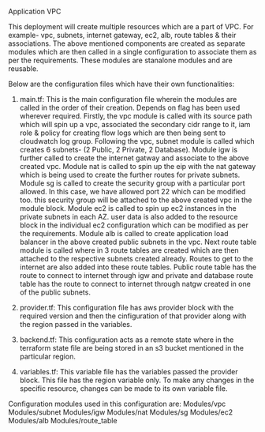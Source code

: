 Application VPC

This deployment will create multiple resources which are a part of VPC. For example- vpc, subnets, internet gateway, ec2, alb, route tables & their associations.
The above mentioned components are created as separate modules which are then called in a single configuration to associate them as per the requirements. These modules are stanalone modules and are reusable.

Below are the configuration files which have their own functionalities:
1. main.tf: This is the main configuration file wherein the modules are called in the order of their creation. Depends on flag has been used wherever required. 
Firstly, the vpc module is called with its source path which will spin up a vpc, associated the secondary cidr range to it, iam role & policy for creating flow logs which are then being sent to cloudwatch log group.
Following the vpc, subnet module is called which creates 6 subnets- (2 Public, 2 Private, 2 Database).
Module igw is further called to create the internet gatway and associate to the above created vpc.
Module nat is called to spin up the eip with the nat gateway which is being used to create the further routes for private subnets.
Module sg is called to create the security group with a particular port allowed. In this case, we have allowed port 22 which can be modified too. this security group will be attached to the above created vpc in the module block.
Module ec2 is called to spin up ec2 instances in the private subnets in each AZ. user data is also added to the resource block in the individual ec2 configuration which can be modified as per the requirements.
Module alb is called to create application load balancer in the above created public subnets in the vpc.
Next route table module is called where in 3 route tables are created which are then attached to the respective subnets created already. Routes to get to the internet are also added into these route tables.
Public route table has the route to connect to internet through igw and private and database route table has the route to connect to internet through natgw created in one of the public subnets.

2. provider.tf: This configuration file has aws provider block with the required version and then the cinfiguration of that provider along with the region passed in the variables.

3. backend.tf: This configuration acts as a remote state where in the terraform state file are being stored in an s3 bucket mentioned in the particular region.

4. variables.tf: This variable file has the variables passed the provider block. This file has the region variable only. To make any changes in the specific resource, changes can be made to its own variable file.

Configuration modules used in this configuration are:
Modules/vpc
Modules/subnet
Modules/igw
Modules/nat
Modules/sg
Modules/ec2
Modules/alb
Modules/route_table